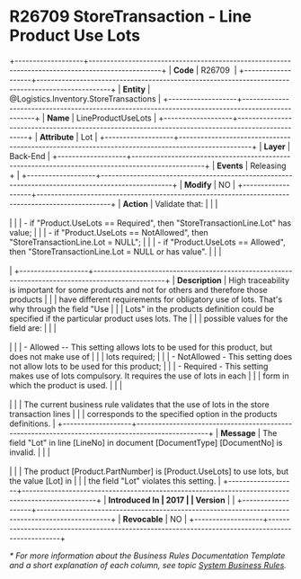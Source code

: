 ﻿---
erp.type: business-rule
erp.entity: Logistics.Inventory.StoreTransactions
---

# R26709 StoreTransaction - Line Product Use Lots
+-------------------+--------------------------------------------------------------------------------------------------+
| **Code**          | R26709                                                                                           |
+-------------------+--------------------------------------------------------------------------------------------------+
| **Entity**        | @Logistics.Inventory.StoreTransactions                                                           |
+-------------------+--------------------------------------------------------------------------------------------------+
| **Name**          | LineProductUseLots                                                                               |
+-------------------+--------------------------------------------------------------------------------------------------+
| **Attribute**     | Lot                                                                                              |
+-------------------+--------------------------------------------------------------------------------------------------+
| **Layer**         | Back-End                                                                                         |
+-------------------+--------------------------------------------------------------------------------------------------+
| **Events**        | Releasing +                                                                                      |
+-------------------+--------------------------------------------------------------------------------------------------+
| **Modify**        | NO                                                                                               |
+-------------------+--------------------------------------------------------------------------------------------------+
| **Action**        | Validate that:                                                                                   |
|                   | <br/><br/>                                                                                       |
|                   | -   if \"Product.UseLots == Required\", then \"StoreTransactionLine.Lot\" has value;             |
|                   | -   if \"Product.UseLots == NotAllowed\", then \"StoreTransactionLine.Lot = NULL\";              |
|                   | -   if \"Product.UseLots == Allowed\", then \"StoreTransactionLine.Lot = NULL or has value\".    |
|                   | <br/><br/>                                                                                       |
+-------------------+--------------------------------------------------------------------------------------------------+
| **Description**   | High traceability is important for some products and not for others and therefore those products |
|                   | have different requirements for obligatory use of lots. That's why through the field \"Use       |
|                   | Lots\" in the products definition could be specified if the particular product uses lots. The    |
|                   | possible values for the field are:                                                               |
|                   | <br/><br/>                                                                                       |
|                   | -   Allowed -- This setting allows lots to be used for this product, but does not make use of    |
|                   |     lots required;                                                                               |
|                   | -   NotAllowed - This setting does not allow lots to be used for this product;                   |
|                   | -   Required - This setting makes use of lots compulsory. It requires the use of lots in each    |
|                   |     form in which the product is used.                                                           |
|                   | <br/><br/>                                                                                       |
|                   | The current business rule validates that the use of lots in the store transaction lines          |
|                   | corresponds to the specified option in the products definitions.                                 |
+-------------------+--------------------------------------------------------------------------------------------------+
| **Message**       | The field \"Lot\" in line \[LineNo\] in document \[DocumentType\] \[DocumentNo\] is invalid.     |
|                   | <br/><br/>                                                                                       |
|                   | The product \[Product.PartNumber\] is \[Product.UseLots\] to use lots, but the value \[Lot\] in  |
|                   | the field \"Lot\" violates this setting.                                                         |
+-------------------+--------------------------------------------------------------------------------------------------+
| **Introduced In   | 2017                                                                                             |
| Version**         |                                                                                                  |
+-------------------+--------------------------------------------------------------------------------------------------+
| **Revocable**     | NO                                                                                               |
+-------------------+--------------------------------------------------------------------------------------------------+

*\* For more information about the Business Rules Documentation Template and a short explanation of each column, see
topic [System Business Rules](../templates/template-description-system-business-rules.md).*
